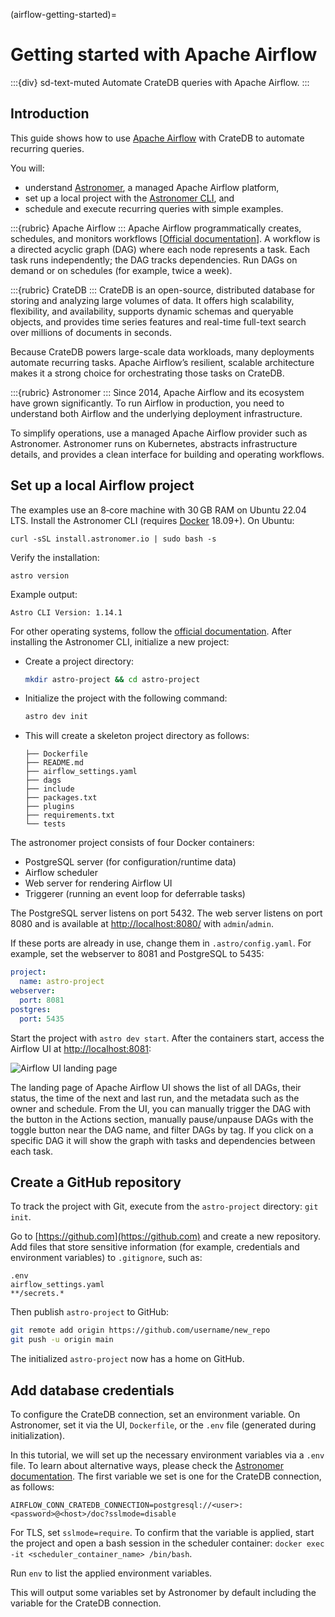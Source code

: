(airflow-getting-started)=
# Getting started with Apache Airflow

:::{div} sd-text-muted
Automate CrateDB queries with Apache Airflow.
:::

## Introduction

This guide shows how to use [Apache Airflow] with CrateDB to automate recurring queries.

You will:
- understand [Astronomer], a managed Apache Airflow platform,
- set up a local project with the [Astronomer CLI], and
- schedule and execute recurring queries with simple examples.

:::{rubric} Apache Airflow
:::
Apache Airflow programmatically creates, schedules, and monitors workflows
\[[Official documentation](https://airflow.apache.org/docs/)\]. A workflow
is a directed acyclic graph (DAG) where each node represents a task. Each
task runs independently; the DAG tracks dependencies. Run DAGs on demand
or on schedules (for example, twice a week).

:::{rubric} CrateDB
:::
CrateDB is an open-source, distributed database for storing and analyzing
large volumes of data. It offers high scalability, flexibility, and
availability, supports dynamic schemas and queryable objects, and provides
time series features and real-time full-text search over millions of
documents in seconds.

Because CrateDB powers large-scale data workloads, many deployments automate
recurring tasks. Apache Airflow’s resilient, scalable architecture makes it
a strong choice for orchestrating those tasks on CrateDB.

:::{rubric} Astronomer
:::
Since 2014, Apache Airflow and its ecosystem have grown significantly. To run Airflow in production, you need to understand both Airflow and the underlying deployment infrastructure.

To simplify operations, use a managed Apache Airflow provider such as Astronomer. Astronomer runs on Kubernetes, abstracts infrastructure details, and provides a clean interface for building and operating workflows.

## Set up a local Airflow project

The examples use an 8‑core machine with 30 GB RAM on Ubuntu 22.04 LTS. Install the Astronomer CLI (requires [Docker](https://www.docker.com/) 18.09+). On Ubuntu:
```shell
curl -sSL install.astronomer.io | sudo bash -s
```

Verify the installation:
```shell
astro version
```

Example output:

`Astro CLI Version: 1.14.1`

For other operating systems, follow the [official documentation](https://www.astronomer.io/docs/astro/cli/install-cli).
After installing the Astronomer CLI, initialize a new project:

- Create a project directory:
  ```bash
  mkdir astro-project && cd astro-project
  ```
- Initialize the project with the following command:
   ```bash
   astro dev init
   ```
- This will create a skeleton project directory as follows:
   ```text
   ├── Dockerfile
   ├── README.md
   ├── airflow_settings.yaml
   ├── dags
   ├── include
   ├── packages.txt
   ├── plugins
   ├── requirements.txt
   └── tests
   ```

The astronomer project consists of four Docker containers:
- PostgreSQL server (for configuration/runtime data)
- Airflow scheduler
- Web server for rendering Airflow UI
- Triggerer (running an event loop for deferrable tasks)

The PostgreSQL server listens on port 5432. The web server listens on port 8080
and is available at <http://localhost:8080/> with `admin`/`admin`.

If these ports are already in use, change them in `.astro/config.yaml`. For
example, set the webserver to 8081 and PostgreSQL to 5435:
```yaml
project:
  name: astro-project
webserver:
  port: 8081
postgres:
  port: 5435
```

Start the project with `astro dev start`. After the containers start, access
the Airflow UI at <http://localhost:8081>:

![Airflow UI landing page](https://us1.discourse-cdn.com/flex020/uploads/crate/original/1X/f298a4c609312133e388555a9eba51733bfd5645.png)

The landing page of Apache Airflow UI shows the list of all DAGs, their status, the time of the next and last run, and the metadata such as the owner and schedule. From the UI, you can manually trigger the DAG with the button in the Actions section, manually pause/unpause DAGs with the toggle button near the DAG name, and filter DAGs by tag. If you click on a specific DAG it will show the graph with tasks and dependencies between each task.

## Create a GitHub repository

To track the project with Git, execute from the `astro-project` directory: `git init`.

Go to [https://github.com](https://github.com) and create a new repository.
Add files that store sensitive information (for example, credentials and
environment variables) to `.gitignore`, such as:
```text
.env
airflow_settings.yaml
**/secrets.*
```

Then publish `astro-project` to GitHub:

```bash
git remote add origin https://github.com/username/new_repo
git push -u origin main
```
The initialized `astro-project` now has a home on GitHub.

## Add database credentials

To configure the CrateDB connection, set an environment variable. On
Astronomer, set it via the UI, `Dockerfile`, or the `.env` file
(generated during initialization).

In this tutorial, we will set up the necessary environment variables via a `.env` file. To learn about alternative ways, please check the [Astronomer documentation](https://docs.astronomer.io/astro/environment-variables). The first variable we set is one for the CrateDB connection, as follows:

`AIRFLOW_CONN_CRATEDB_CONNECTION=postgresql://<user>:<password>@<host>/doc?sslmode=disable`

For TLS, set `sslmode=require`. To confirm that the variable is applied, start
the project and open a bash session in the scheduler container:
`docker exec -it <scheduler_container_name> /bin/bash`.

Run `env` to list the applied environment variables.

This will output some variables set by Astronomer by default including the variable for the CrateDB connection.


[Apache Airflow]: https://airflow.apache.org/
[Astronomer]: https://www.astronomer.io/
[Astronomer CLI]: https://docs.astronomer.io/astro/cli/overview
